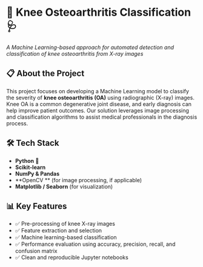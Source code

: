 # 🦵 Knee Osteoarthritis Classification 🩺

*A Machine Learning-based approach for automated detection and classification of knee osteoarthritis from X-ray images*

## 📋 About the Project

This project focuses on developing a Machine Learning model to classify the severity of **knee osteoarthritis (OA)** using radiographic (X-ray) images. Knee OA is a common degenerative joint disease, and early diagnosis can help improve patient outcomes. Our solution leverages image processing and classification algorithms to assist medical professionals in the diagnosis process.

## 🛠️ Tech Stack

- **Python** 🐍  
- **Scikit-learn**  
- **NumPy & Pandas**  
- **OpenCV ** (for image processing, if applicable)  
- **Matplotlib / Seaborn** (for visualization)

## 📊 Key Features

- ✅ Pre-processing of knee X-ray images  
- ✅ Feature extraction and selection  
- ✅ Machine learning-based classification   
- ✅ Performance evaluation using accuracy, precision, recall, and confusion matrix  
- ✅ Clean and reproducible Jupyter notebooks
